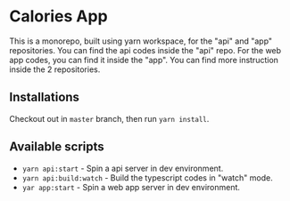 # Calories App

This is a monorepo, built using yarn workspace, for the "api" and "app" repositories. You can find the api codes inside the "api" repo. For the web app codes, you can find it inside the "app". You can find more instruction inside the 2 repositories.

## Installations

Checkout out in `master` branch, then run `yarn install`.

## Available scripts

- `yarn api:start` - Spin a api server in dev environment.
- `yarn api:build:watch` - Build the typescript codes in "watch" mode.
- `yar app:start` - Spin a web app server in dev environment.
